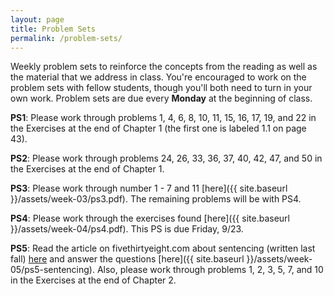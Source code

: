 ```yaml
---
layout: page
title: Problem Sets
permalink: /problem-sets/
---
```


Weekly problem sets to reinforce the concepts from the reading as
well as the material that we address in class. You're encouraged to work on the problem sets with fellow students, though you'll both need to turn in your own work. Problem sets are due every **Monday** at the beginning of class.

<!--
**PS11**: Please work through problems 1, 2, 3, 7, 9, 11, 14, and 16 in the Exercises at the end of Chapter 6. (Due April 25)

**PS10**: Please work through problems 1, 5, 6, 17, 21, 23, 30, 31, and 33 in the Exercises at the end of Chapter 5. (Due April 18)

**PS9**: Please work through problems 5, 10, 14, 30, 35, 44, and 45 in the Exercises at the end of Chapter 4.

**PS8**: Walk through the interactive visualization at <a href = "http://rocknpoll.graphics" target = "_blank">http://rocknpoll.graphics</a> and answer the questions about it [here]({{ site.baseurl }}/problem-sets/ps8-rocknpoll/).  Please also work through problems 24, 28, 30, 35, 37, 39, and 42 in the Exercises at the end of Chapter 3.

**PS7**: Read the articles on fivethirtyeight.com <a href = "http://fivethirtyeight.com/features/statisticians-found-one-thing-they-can-agree-on-its-time-to-stop-misusing-p-values/" target = "_blank">here</a> and Nature <a href = "http://www.nature.com/news/statisticians-issue-warning-over-misuse-of-p-values-1.19503" target = "_blank">here</a> and answer the questions [here]({{ site.baseurl }}/problem-sets/ps7-extra/). Also, please work through problems 1, 11, 12, 15, and 20 in the Exercises at the end of Chapter 3.

**PS6**: Please complete the Midterm Evaluation Survey [here](http://goo.gl/forms/L5dkZ7UL8E). Also, please work through problems 13, 16, 18, 20, 29, 37, 38, 39, and 40 in the Exercises at the end of Chapter 2.

**PS5**:  Read the article on fivethirtyeight.com about Zika <a href = "https://fivethirtyeight.com/features/why-its-so-hard-to-prove-zika-is-causing-birth-defects/" target = "_blank">here</a> and answer the questions [here]({{ site.baseurl }}/problem-sets/ps5-zika/).  Also, please work through problems 1, 2, 3, 5, 7, and 10 in the Exercises at the end of Chapter 2.

-->




**PS1**: Please work through problems 1, 4, 6, 8, 10, 11, 15, 16, 17, 19, and 22 in the Exercises at the end of Chapter 1 (the first one is labeled 1.1 on page 43).

**PS2**: Please work through problems 24, 26, 33, 36, 37, 40, 42, 47, and 50 in the Exercises at the end of Chapter 1.

**PS3**: Please work through number 1 - 7 and 11 [here]({{ site.baseurl }}/assets/week-03/ps3.pdf). The remaining problems will be with PS4.

**PS4**: Please work through the exercises found [here]({{ site.baseurl }}/assets/week-04/ps4.pdf). This PS is due Friday, 9/23.

**PS5**:  Read the article on fivethirtyeight.com about sentencing (written last fall) <a href = "http://fivethirtyeight.com/features/prison-reform-risk-assessment/" target = "_blank">here</a> and answer the questions [here]({{ site.baseurl }}/assets/week-05/ps5-sentencing).  Also, please work through problems 1, 2, 3, 5, 7, and 10 in the Exercises at the end of Chapter 2.
